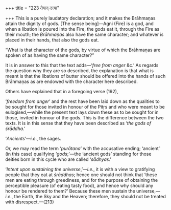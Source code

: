 +++
title = "223 तेषान् दत्त्वा"

+++
This is a purely laudatory declaration; and it makes the Brāhmaṇas
attain the dignity of gods. \[The sense being\]—Agni (Fire) is a god,
and when a libation is poured into the Fire, the gods eat it, through
the Fire as their mouth; the *Brāhmaṇas* also have the same character;
and whatever is placed in their hands, that also the gods eat.

“What is that character of the gods, by virtue of which the Brāhmaṇas
are spoken of as having the same character?”

It is in answer to this that the text adds—‘*free* *from anger* &c.’ As
regards the question why they are so described, the explanation is that
what is meant is that the libations of butter should be offered into the
hands of such Brāhmaṇas as are endowed with the character here
described.

Others have explained that in a foregoing verse (192),

‘*freedom from anger*’ and the rest have been laid down as the qualities
to be sought for those invited in honour of the Pitṛs and who were meant
to be eulogised,—while the present text lays down these as to be sought
for in those, invited in honour of the gods. This is the difference
between the two texts. It is in this sense that they have been described
as ‘*the gods of śrāddha*.’

‘*Ancients*’—*i.e*., the sages.

Or, we may read the term ‘*purātana*’ with the accusative ending;
‘ancient’ (in this case) qualifying ‘*gods*;’—the ‘ancient gods’
standing for those deities born in this cycle who are called
‘*sādhyas*.’

‘*Intent upon sustaining the universe*,’—*i.e*., it is with a view to
gratifying people that they eat at *śrāddhas*; hence one should not
think that ‘these men are eating through greediness, and for the purpose
of obtaining the perceptible pleasure (of eating tasty food), and hence
why should any honour be rendered to them?’ Because these men sustain
the universe,—*i.e*., the Earth, the Sky and the Heaven; therefore, they
should not be treated with disrespect.—(213)


